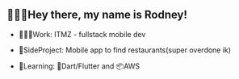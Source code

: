 ## 👋🏼🤠Hey there, my name is Rodney!

- 🧑🏻‍💻Work: ITMZ - fullstack mobile dev
  
- 📱SideProject: Mobile app to find restaurants(super overdone ik)
  
- 🌱Learning: 🎯Dart/Flutter and 📦AWS


<!--
**rodnnnney/rodnnnney** is a ✨ _special_ ✨ repository because its `README.md` (this file) appears on your GitHub profile.

Here are some ideas to get you started:

- 🔭 I’m currently working on ...
- 🌱 I’m currently learning ...
- 👯 I’m looking to collaborate on ...
- 🤔 I’m looking for help with ...
- 💬 Ask me about ...
- 📫 How to reach me: ...
- 😄 Pronouns: ...
- ⚡ Fun fact: ...
-->
